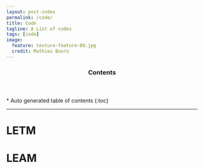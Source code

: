 ```yaml
---
layout: post-index
permalink: /code/
title: Code
tagline: A List of codes
tags: [code]
image:
  feature: texture-feature-09.jpg
  credit: Mathieu Buoro
---
```


<section id="table-of-contents" class="toc">
  <header>
    <h3 >Contents</h3>
  </header>
<div id="drawer" markdown="1">
*  Auto generated table of contents
{:toc}
</div>
</section><!-- /#table-of-contents -->


---

# LETM

# LEAM
